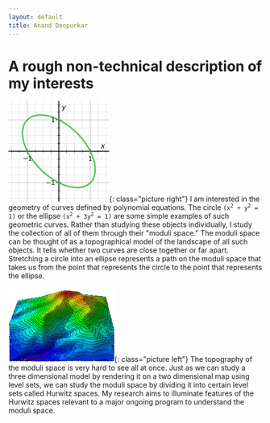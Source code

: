 ```yaml
---
layout: default
title: Anand Deopurkar
---
```


<style type="text/css">
	<!--
.picture.right{
	  float: right;
	  padding: 10px;
}

.picture.left{
	  float:left;
	  padding: 10px;
}
	-->
</style>

# A rough non-technical description of my interests
    
![Ellipse](ellipse.png){: class="picture right"}
I am interested in the geometry of curves defined by polynomial equations. The circle <code>(x<sup>2</sup> + y<sup>2</sup> = 1)</code> or the ellipse <code>(x<sup>2</sup> + 3y<sup>2</sup> = 1)</code> are some simple examples of such geometric curves.
Rather than studying these objects individually, I study the collection of all of them through their "moduli space." The moduli space can be thought of as a topographical model of the landscape of all such objects. It tells whether two curves are close together or far apart. Stretching a circle into an ellipse represents a path on the moduli space that takes us from the point that represents the circle to the point that represents the ellipse.

![Topographical map](topo.png){: class="picture left"}
The topography of the moduli space is very hard to see all at once. Just as we can study a three dimensional model by rendering it on a two dimensional map using level sets, we can study the moduli space by dividing it into certain level sets called Hurwitz spaces. My research aims to illuminate features of the Hurwitz spaces relevant to a major ongoing program to understand the moduli space.
